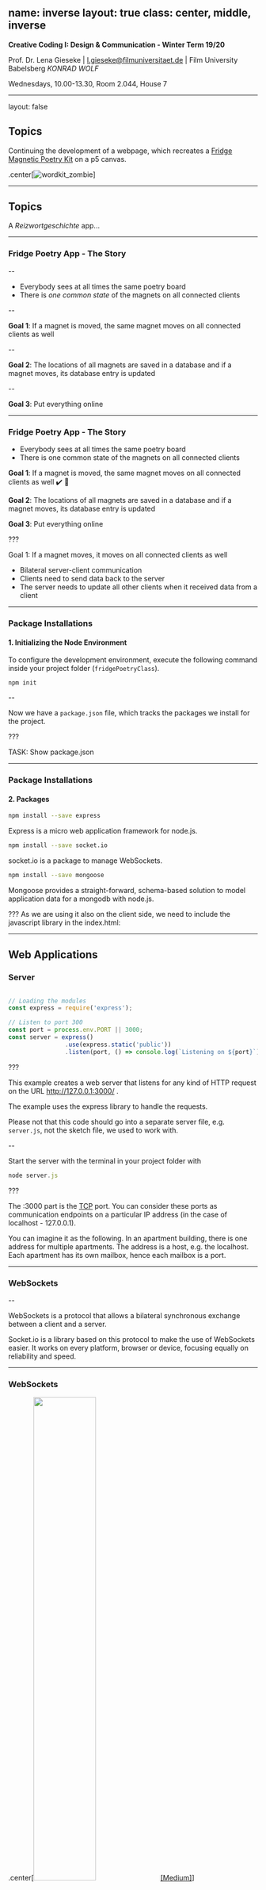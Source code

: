 name: inverse
layout: true
class: center, middle, inverse
---

**Creative Coding I: Design & Communication - Winter Term 19/20**

Prof. Dr. Lena Gieseke | l.gieseke@filmuniversitaet.de | Film University Babelsberg *KONRAD WOLF*

Wednesdays, 10.00-13.30, Room 2.044, House 7


<!-- 

h or ?: Toggle the help window
j: Jump to next slide
k: Jump to previous slide
b: Toggle blackout mode
m: Toggle mirrored mode.
c: Create a clone presentation on a new window
p: Toggle PresenterMode
f: Toggle Fullscreen
t: Reset presentation timer
<number> + <Return>: Jump to slide <number>

 -->

---
layout: false

## Topics

Continuing the development of a webpage, which recreates a [Fridge Magnetic Poetry Kit](https://magneticpoetry.com) on a p5 canvas.

.center[![wordkit_zombie](../img/09/wordkit_zombie.jpg)]

---

## Topics

A *Reizwortgeschichte* app...


---

### Fridge Poetry App - The Story

--

* Everybody sees at all times the same poetry board
* There is *one common state* of the magnets on all connected clients

--

**Goal 1**: If a magnet is moved, the same magnet moves on all connected clients as well  

--

**Goal 2**: The locations of all magnets are saved in a database and if a magnet moves, its database entry is updated  

--

**Goal 3**: Put everything online

---

### Fridge Poetry App - The Story

* Everybody sees at all times the same poetry board
* There is one common state of the magnets on all connected clients

**Goal 1**: If a magnet is moved, the same magnet moves on all connected clients as well ✔️ 🎉  
  
**Goal 2**: The locations of all magnets are saved in a database and if a magnet moves, its database entry is updated  
  
**Goal 3**: Put everything online

???

Goal 1: If a magnet moves, it moves on all connected clients as well  

* Bilateral server-client communication
* Clients need to send data back to the server
* The server needs to update all other clients when it received data from a client

---

### Package Installations

#### 1. Initializing the Node Environment

To configure the development environment, execute the following command inside your project folder (`fridgePoetryClass`).

```node
npm init
```

--

Now we have a `package.json` file, which tracks the packages we install for the project. 


???

TASK: Show package.json 

---

### Package Installations

#### 2. Packages

```bash
npm install --save express
```

Express is a micro web application framework for node.js.

```bash
npm install --save socket.io
```

socket.io is a package to manage WebSockets.

```bash
npm install --save mongoose
```

Mongoose provides a straight-forward, schema-based solution to model application data for a mongodb with node.js.

???
As we are using it also on the client side, we need to include the javascript library in the index.html:


---

## Web Applications

### Server

```js

// Loading the modules
const express = require('express');

// Listen to port 300
const port = process.env.PORT || 3000;
const server = express()
                .use(express.static('public'))
                .listen(port, () => console.log(`Listening on ${port}`));
```

???

This example creates a web server that listens for any kind of HTTP request on the URL http://127.0.0.1:3000/ .

The example uses the express library to handle the requests.

Please not that this code should go into a separate server file, e.g. `server.js`, not the sketch file, we used to work with.

--

Start the server with the terminal in your project folder with

```js
node server.js
```

???


The :3000 part is the [TCP](https://en.wikipedia.org/wiki/Transmission_Control_Protocol) port. You can consider these ports as communication endpoints on a particular IP address (in the case of localhost - 127.0.0.1). 

You can imagine it as the following. In an apartment building, there is one address for multiple apartments. The address is a host, e.g. the localhost. Each apartment has its own mailbox, hence each mailbox is a port.

---

### WebSockets

--

WebSockets is a protocol that allows a bilateral synchronous exchange between a client and a server.  

Socket.io is a library based on this protocol to make the use of WebSockets easier. It works on every platform, browser or device, focusing equally on reliability and speed.

---

### WebSockets

.center[<img src="../img/09/socket.png" style="width:50%;">  [[Medium]](https://medium.com/@noufel.gouirhate/build-a-simple-chat-app-with-node-js-and-socket-io-ea716c093088)]

In the classic web, a client requests to a server and a server responds sending it back the data.   

---

### WebSockets

With WebSockets, the server can send data to the client, but the client can too! A WebSocket is a communication pipe open in two directions.

.center[<img src="../img/09/sockets_communication.png" style="width:50%;">  [[Medium]](https://medium.com/@noufel.gouirhate/build-a-simple-chat-app-with-node-js-and-socket-io-ea716c093088)]

???

A possible scenario can look like the following.

* At a client side a change happened (magnet is moved) and
* the client sends the new position back to the server,
* which then sends the new postion to all other clients.

We have to program this behavior ourself and socket.io gives us the commands for it.

---

### WebSockets

A basic client-server communication is setup as the following.

```js
// server.js

const express = require('express');

// TODO 3a
const socketIO = require('socket.io');

const port = process.env.PORT || 3000;
const server = express()
                .use(express.static('public'))
                .listen(port, () => console.log(`Listening on ${port}`));

// TODO 3b
// Creating a new communication pipe
// based on the given server and port
const io = socketIO(server);

io.on('connection', socket => console.log('Client connected'));
```

--

The above code however only sets up the communication pipe for the server, not the client. We still need to connect the client as well.

---

### WebSockets

As the client is using the library as well, we need to dd the socket.io library to the `index.html`:

```html
<!-- index.html -->

<script src="/socket.io/socket.io.js"></script>
```

Add to the sketch file `fridgepoetry.js` as first code line a socket.io object:

```js
// fridgepoetry.js

let socket = io();
```

---

### WebSockets

#### Bilateral Communication

Send out (*emit*) a event from the client side:

```js
// fridgepoetry.js

let socket = io();
socket.emit('sayingHello');
```

--

Receive that event on the server side and react to it:

```js
// server.js

...

const io = socketIO(server);
io.on('connection', socket => 
{
    console.log('Client connected')

    socket.on('sayingHello', () => console.log('Got the hello'));
});
```

---

### WebSockets

#### Bilateral Communication

Remember that we are heavily using the arrow function notation, which is the same as defining functions and passing them as arguments:

```js
io.on('connection', socket => 
{
    console.log('Client connected')

    socket.on('sayingHello', () => console.log('Got the hello'));
});
```

```js

io.on('connection', connectionLive);

function connectionLive(socket)
{
    console.log('Client connected')

    socket.on('sayingHello', receivedHello);

    function receivedHello()
    {
        console.log('Got the hello');
    }
}

```

---

### WebSockets

#### Bilateral Communication

We could also add data to sent from the client to the server:

```js
// fridgepoetry.js

let socket = io();
let data = 'data, data, so much data...';
socket.emit('sayingHello', data);
```

```js
// server.js

...

const io = socketIO(server);
io.on('connection', socket => 
{
    console.log('Client connected')

    socket.on('sayingHello', data => console.log(`Got: ${ data }`));
});
```

[[4]](#4-source-build-a-simple-chat-app-with-nodejs-and-socketio) [[6]](#6-socketio-documentation)


<!----------------------------------------------------------------------------->
<!-------------------------------- NEW SECTION -------------------------------->
<!----------------------------------------------------------------------------->

---

## The Fridge Poetry App - Implementation

### Moved Magnet

--

The client emits a signal and sends the current magnet and its location

```js
// fridgepoetry.js

if(this.dragged)
{
    ...

    // TODO 6: 
    // 6a. Create a magnet object
    let data =
    {
        index: this.index,
        x: this.x,
        y: this.y
    }
    // 6b. and send it to the server 
    // (emit a signal) 
    socket.emit('clientMagnetMove', data);
}
```

---

## The Fridge Poetry App - Implementation

### Moved Magnet

The server receives it:

```js
// server.js

io.on('connection', socket =>
{
    ... 

    // TODO 7
    // Receive moving signal from a client
    socket.on('clientMagnetMove', (data) =>
    {
        console.log('Moved:', data);
    });

    ...
}
```

---

## The Fridge Poetry App - Implementation

### Moved Magnet

#### Broadcast to All Clients

--

Now the server should send (*broadcast*) the move to all other clients.  

The broadcast methods send the data to all clients, except the one with which the server just communicated. 

--

```js
// server.js

...

    // Receive moving signal from a client
    socket.on('clientMagnetMove', (data) =>
    {
        // Send the movement data to all
        // other clients
        // TODO 8
        socket.broadcast.emit('serverBroadcastMagnetMove', data);
    });
...
```

---

#### Broadcast to All Clients

This event needs to be received from the clients. As we created the index from the array position of the magnet, we can use the index in turn as index to access the array.

```js
// fridgepoetry.js

function setup() 
{
    ...

    // TODO 9
    // Receive signal from server that
    // a magnet moved
    socket.on('serverBroadcastMagnetMove', (data) =>
    {
        console.log('I received:', data);

        // Set the position of the magnet
        poetry.magnets[data.index].x = data.x;
        poetry.magnets[data.index].y = data.y;
    });

    ...
```

???

TASK: Show console log, and moving magnets in two browser windows

---
template:inverse

## Goal 1  ✔️  🎉


???

TASK: Everybody should see the magnet moving in different screens

---

### Fridge Poetry App

#### Goal 2: The locations of all magnets are saved in a database and if a magnet moves, its database entry is updated  

--

* A database and a connection from the server to it

--

* A representation of a magnet in the database: id, location

--

* If the magnets are not yet saved in the database, an initial saving of all magnets with random locations

--

* When a new client connects, the server sends it the current locations of all magnets and the board is drawn accordingly

--

* When a magnet is moved its database entry is updated accordingly

---
template:inverse

## Database

---

## Database

A database stores data in an organized way so that it can be searched and retrieved later.

Overall, there are two standardized database models: relational and non-relational models.

[[1]](#1-wikipedia-database)

???

TASK: What is the difference?

Relational Database

* A table is much like a spreadsheet, in that it's made up of rows and columns. All rows have the same columns, and each column contains the data itself. You can think of a tables in the same way that you would of a table in Excel.
* Popular SQL databases are MySQL, PostgreSQL and Oracle among many others.

Non-Relational Database

* Non-relational databases have grown in popularity because they were designed to overcome the limitations of relational databases in dealing with *big data* demands. 
* Think of non-relational databases more like file folders, assembling related information of all types. 
* Non-relational databases offer greater flexibility than their traditional counterparts. If your data requirements aren’t clear at the outset or if you’re dealing with massive amounts of unstructured data, you may not have the luxury of developing a relational database with clearly defined schema. 
* On of the most popular NoSQL system is MongoDB - the system we are going to use.

---

### Non-Relational Database

#### MongoDB

MongoDB is a document-oriented database with JSON-like documents in dynamic schemata instead of relational tables. [Mongoose](https://mongoosejs.com/) is a javascript package, which provides a straight-forward, schema-based solution to model your application data.  

MongoDB works with the concept of *collections* and *documents*.

##### Collection

A Collection is a group of MongoDB documents, like a folder. It is the equivalent of an relational database table. 

##### Document

A document is a set of key-value pairs of properties and functionalities and are declared in a *schema*. 

---

### Non-Relational Database

#### MongoDB

We define how to save the data in a collection with key-value pairs in a schema.

A schema for a blog post document could look as the following.

```js
let blogSchema = new mongoose.Schema(
{
    title:  String,
    author: String,
    body:   String,
    date: Date,
    hidden: Boolean,
    meta: {
        likes: Number,
        favs:  Number
    }
});

```

???

Documents have a dynamic schema. Dynamic schema means that documents in the same collection do not need to have the same set of fields or structure, and common fields in a collection's documents may hold different types of data.

TASK: Go to objects in javascript script

---

##### Mongoose

A simple example with mongoose might look as the following.

```js
const mongoose = require('mongoose');

mongoose.connect('mongodb://localhost:27017/test', {useNewUrlParser: true});


```

[[8]](#8-mongoose-documentation)

---


##### Mongoose

A simple example with mongoose might look as the following.

```js
const mongoose = require('mongoose');

mongoose.connect('mongodb://localhost:27017/test', {useNewUrlParser: true});

// Defining the data structure, schema
let catSchema = new mongoose.Schema(
{
    name: String
});


```

[[8]](#8-mongoose-documentation)


---


##### Mongoose

A simple example with mongoose might look as the following.

```js
const mongoose = require('mongoose');

mongoose.connect('mongodb://localhost:27017/test', {useNewUrlParser: true});

// Defining the data structure, schema
let catSchema = new mongoose.Schema(
{
    name: String
});

//  Defining a model with the schema
const Cat = mongoose.model('Cat', catSchema);

```

--

Models are responsible for creating and reading documents from the underlying MongoDB database.

--

The first argument is the *singular* name of the collection your model is for. Mongoose automatically looks for the plural version of your model name, in our case a `magnets` collection.

[[8]](#8-mongoose-documentation)

???

Models are fancy constructors compiled from Schema definitions. An instance of a model is called a document. Models are responsible for creating and reading documents from the underlying MongoDB database.

Models are defined using the Schema interface. The Schema allows you to define the fields stored in each document along with their validation requirements and default values. In addition, you can define static and instance helper methods to make it easier to work with your data types, and also virtual properties that you can use like any other field, but which aren't actually stored in the database (we'll discuss a bit further below).

Schemas are then "compiled" into models using the mongoose.model() method. Once you have a model you can use it to find, create, update, and delete objects of the given type.

Note: Each model maps to a collection of documents in the MongoDB database. The documents will contain the fields/schema types defined in the model Schema.

https://developer.mozilla.org/en-US/docs/Learn/Server-side/Express_Nodejs/mongoose



---


##### Mongoose

A simple example with mongoose might look as the following.

```js
const mongoose = require('mongoose');

mongoose.connect('mongodb://localhost:27017/test', {useNewUrlParser: true});

// Defining the data structure, schema
let catSchema = new mongoose.Schema(
{
    name: String
});

//  Defining a model with the schema
const Cat = mongoose.model('Cat', catSchema);

// Creating a new instance of that schema
const kitty = new Cat({ name: 'Zildjian' });

```

[[8]](#8-mongoose-documentation)

---

##### Mongoose

A simple example with mongoose might look as the following.

```js
const mongoose = require('mongoose');

mongoose.connect('mongodb://localhost:27017/test', {useNewUrlParser: true});

// Defining the data structure, schema
let catSchema = new mongoose.Schema(
{
    name: String
});

//  Defining a model with the schema
const Cat = mongoose.model('Cat', catSchema);

// Creating a new instance of that schema
const kitty = new Cat({ name: 'Zildjian' });

// Saving the instance to the database
kitty.save();
```


---

##### Mongoose

Some query examples:

--

```js
// Find a specific entry:
Cat.find((err, dataDb) => {
    ...
};
```

--

```js
// Find all entries based on the condition name: 'fluffy'
Cat.find({ name: 'fluff' }, (err, dataDb) => {
    ...
};
```

--

```js
// Find one entry with that condition
Cat.findOne({ name: 'fluff' }, (err, dataDb) => {
    ...
};
```

[[8]](#8-mongoose-documentation)

---

### Non-Relational Database

#### MongoDB

#### mLab

In order to access the data of a MongoDB online, we need a service that hosts our database. For this we are going to use mLab.

[mLab](https://mlab.com) provides databases as a service for MongoDB. They are a commercial service but have certain capabilities for free. These are sufficient for our purposes.

[[7]](#7-tutorialspoint-mongodb-tutorial) [[8]](#8-mongoose-documentation)

???

Databases and database systems are an ongoing development and research topic in Computer Science. If you study Computer Science you most likely have at least one lecture solely dedicated to databases.

We will not get into databases but we just use one in it simplest and most straight-forward implementation. However, databases are actually a fascinating topic and if you are ever needing a more sophisticated setup I encourage you to investigate the topic further.

---

### Connect to the Database

Add the following code at the beginning of your server file in order to connect to your mongoDB Atlas collection.

```js
// server.js
...
// TODO 10a
const mongoose = require('mongoose');

// DATABASE 
// TODO 10b
const dbUrl = `mongodb+srv://<user>:<password>
                @cluster0-hgrys.mongodb.net/
                <collection>?retryWrites=true&w=majority`;

// Connecting
mongoose.connect(dbUrl,
                {useNewUrlParser: true, useUnifiedTopology: true},
                (err) =>
{
    if (err) return console.log('Error:', err);
    else console.log('Connected to:', dbUrl);
});
```

---

### The Schema of the Magnets

--

We identify a magnet with its index and save the location of the magnet.

--

```js
// server.js

// TODO 11
let MagnetSchema = new mongoose.Schema(
{
    index: Number,
    x: Number,
    y: Number,
});

let Magnet = mongoose.model('magnet', MagnetSchema);
```



[[10]](#10-mongoose-documentation-models)

---

## The Fridge Poetry App - Implementation

To work with the database with the magnets we need to consider two scenarios:

???

TASK: Which ones?

--

1. The website is called for the first time and there are no magnets saved yet in the database (this happens only once)

--

2. The magnet exists in the database

---

### Initialization of the Magnets

We create a new communication exchange, which either

* initializes the database when a client is connected and ready or
* sends the current position of all magnets to the newly connected client.

---

Check if the client is done with its setup:

```js
// fridgepoetry.js

function setup()
{
    ...

    // TODO 12
    socket.emit('clientSetupReady');
}
```

---

Then, the general logic for this differentiating wether the database needs to be initialized looks as follows.

```js
// server.js

io.on('connection', socket =>
{

...

    // TODO 13
    socket.on('clientSetupReady', () =>
    {
        console.log('Client ready');
















    });
...

```

---

Then, the general logic for this differentiating wether the database needs to be initialized looks as follows.

```js
// server.js

io.on('connection', socket =>
{

...

    // TODO 13
    socket.on('clientSetupReady', () =>
    {
        console.log('Client ready');

        // Get all data from the Magnet model collection
        Magnet.find((err, dataDb) =>
        {











        });
    });
...

```
---

Then, the general logic for this differentiating wether the database needs to be initialized looks as follows.

```js
// server.js

io.on('connection', socket =>
{

...

    // TODO 13
    socket.on('clientSetupReady', () =>
    {
        console.log('Client ready');

        // Get all data from the Magnet model collection
        Magnet.find((err, dataDb) =>
        {


            if(dataDb.length == 0)
            {


            }
            else
            {


            }
        });
    });
...

```

---

Then, the general logic for this differentiating wether the database needs to be initialized looks as follows.

```js
// server.js

io.on('connection', socket =>
{

...

    // TODO 13
    socket.on('clientSetupReady', () =>
    {
        console.log('Client ready');

        // Get all data from the Magnet model collection
        Magnet.find((err, dataDb) =>
        {
            if (err) return console.error(err);

            if(dataDb.length == 0)
            {
                console.log('Init Database');
                //...
            }
            else
            {
                console.log('Init Client');
                //...
            }
        });
    });
...

```

???


---

#### Initialization of the Database

If there is no data in the database yet, we want to save the current random state of the client.

--

```js
// server.js

// TODO 14
console.log('Init Database');
socket.emit('serverAsksForMagnetData');
```

---

#### Initialization of the Database

```js
// fridgepoetry.js

function setup() 
{
    ...

    // TODO 15
    socket.on('serverAsksForMagnetData', () =>
    {
        console.log('Sending all magnet data');
        ...
    });
}
```

---

#### Initialization of the Database

```js
// fridgepoetry.js

function setup() 
{
    ...

    // TODO 15
    socket.on('serverAsksForMagnetData', () =>
    {
        console.log('Sending all magnet data');

        for (let i = 0; i < poetry.magnets.length; i++)
        {
            let data =
            {
                index: poetry.magnets[i].index,
                x: poetry.magnets[i].x,
                y: poetry.magnets[i].y
            }
            ...
        }
    });
}
```

---

#### Initialization of the Database

```js
// fridgepoetry.js

function setup() 
{
    ...

    // TODO 15
    socket.on('serverAsksForMagnetData', () =>
    {
        console.log('Sending all magnet data');

        for (let i = 0; i < poetry.magnets.length; i++)
        {
            let data =
            {
                index: poetry.magnets[i].index,
                x: poetry.magnets[i].x,
                y: poetry.magnets[i].y
            }
            // Make use of the already existing pipe
            socket.emit('clientMagnetMove', data);
        }
    });
}
```


---

#### Initialization of the Database

Now let's update the `clientMagnetMove` function for either an empty database or for updating a specific magnet data entry.


---

#### Initialization OR Updating of the Database


```js
// server.js

    // Receive moving signal from a client
    socket.on('clientMagnetMove', (data) =>
    {
        ...

        // TODO 16
        // Update the position in the database
        // Find the magnet by its index
        Magnet.findOne({index:Number(data.index)},
                        (err, dataDb) =>
        {
            if (err) return console.error(err);

            ...
        });
    });
```

---

#### Initialization OR Updating of the Database


```js
// server.js

    // Receive moving signal from a client
    socket.on('clientMagnetMove', (data) =>
    {
        ...

        // TODO 16
        // Update the position in the database
        // Find the magnet by its index
        Magnet.findOne({index:Number(data.index)},
                        (err, dataDb) =>
        {
            if (err) return console.error(err);

            if(dataDb !== null) // update
            {
                dataDb.x = data.x;
                dataDb.y = data.y;
                dataDb.save();
            }
            ...
        });
    });
```

---

```js
// server.js

    // Receive moving signal from a client
    socket.on('clientMagnetMove', (data) =>
    {
        ...

        // TODO 16
        // Update the position in the database
        // Find the magnet by its index
        Magnet.findOne({index:Number(data.index)},
                        (err, dataDb) =>
        {
            if (err) return console.error(err);

            if(dataDb !== null) // update
            {
                dataDb.x = data.x;
                dataDb.y = data.y;
                dataDb.save();
            }
            else // initialize
            {
                let tmpMagnet = new Magnet(data);
                tmpMagnet.save((err, element) =>
                {
                    if (err) return console.error(err);
                    console.log('New element saved', element);
                });
            }
        });
    });
```

---

#### Initialization of a Client

For the scenario that the magnets already exist in the databse, we want to sent position of all magnets saved in the database to a newly connected client.

```js
// server.js
...

    // TODO 17
    console.log('Init Client');
    socket.emit('serverSendsDbData', dataDb);
...
```

---

#### Initialization of a Client

```js
// fridgepoetry.js

function setup() 
{
    ...

    // TODO 18
    // Receive signal from server that
    // it sending all magnet data
    // from the database
    socket.on('serverSendsDbData', (data) =>
    {
        ...
    });
```

---

#### Initialization of a Client

```js
// fridgepoetry.js

function setup() 
{
    ...

    // TODO 18
    // Receive signal from server that
    // it sending all magnet data
    // from the database
    socket.on('serverSendsDbData', (data) =>
    {
        for (let i = 0; i < data.length; i++) 
        {
            ...
        }
    });
```

---

#### Initialization of a Client

```js
// fridgepoetry.js

function setup() 
{
    ...

    // TODO 18
    // Receive signal from server that
    // it sending all magnet data
    // from the database
    socket.on('serverSendsDbData', (data) =>
    {
        for (let i = 0; i < data.length; i++) 
        {
            // We can't be sure that data array from the
            // database has the same order as the magnets
            // array. We need to identify each element
            // by its index.
            let index = fridge.magnets.findIndex(obj => 
            {
                return obj.index === data[i].index
            });

            fridge.magnets[index].index = data[i].index;
            fridge.magnets[index].x = data[i].x;
            fridge.magnets[index].y = data[i].y;
        }
    });
```

???

Javascript array findIndex() is an inbuilt function that returns an index of the first item in an array that satisfies the provided callback function. Otherwise, it returns -1, indicating no element passed the test.  The findIndex() method executes a function once for each item present in an array.

---
template:inverse

## Goal 2 ✔️ 🎉

???

https://www.ted.com/talks/simone_giertz_why_you_should_make_useless_things
https://www.youtube.com/channel/UC3KEoMzNz8eYnwBC34RaKCQ/videos
https://www.youtube.com/watch?v=ab47XHidvwQ&t=259s
https://www.ted.com/talks/lucy_cooke_sloths_the_strange_life_of_the_world_s_slowest_mammal


---

## Online Deployment

To discuss all the options and requirements for hosting a website professionally is out of scope of this class. 

We will simply use the free *hobby* hosting option of the [Heroku](https://www.heroku.com/what) platform.

---

### Heroku

Heroku is a cloud platform as a service supporting several programming languages including Java, Node.js, Scala, Clojure, Python, PHP, and Go.  

For this reason, Heroku is said to be a *polyglot* platform as it lets the developer build, run and scale applications in a similar manner across all the languages.

--

Heroku works nicely with Git - you can deploy web applications by pushing your code to a Heroku/git repo.

---

### Heroku

#### [Setup](https://devcenter.heroku.com/articles/getting-started-with-nodejs#set-up)

**Sign up on the [Heroku site](https://www.heroku.com/).**

---

### Heroku

#### [Setup](https://devcenter.heroku.com/articles/getting-started-with-nodejs#set-up)

Once you have created a user login, you need to configure you system once to work with Heroku correctly.

--

* Have git installed and setup (which all of you already have)

--

* Download the [Installer](https://devcenter.heroku.com/articles/getting-started-with-nodejs#set-up) for Heroku with Node.js

???

Mac folks: think about using [Homebrew](https://brew.sh/), which I have mentioned in the Setup Chapter already

--

* Execute in the terminal / command line `heroku login`

--

    * This command opens your web browser to the Heroku login page. If your browser is already logged in to Heroku, simply click the Log in button displayed on the page.
    * This authentication is required for the heroku and git commands to work correctly.


---

### Heroku

#### Deployment

There are two steps for deploying an app with heroku:

--

1. Initialize and commit its local git repository

--

2. Initialize and commit its online heroku repository


---

### Heroku

##### Git

* Navigate with the terminal into your `fridgePoetryClass` folder  
    (REMEMBER THAT YOU CAN NOT BE INSIDE AN GIT ENVIRONMENT ALREADY)

* `git init`
* `git add .`
    * If you are sure that the folder is clean and you want to commit all files!  
  
* `git commit -m "Initial Commit"`


---

### Heroku

##### Heroku

* Create a heroku app with: `heroku create` or `heroku create <your_name>`

--
    * `heroku create` will give your app a random default name
    * If you want to define the name yourself consider that <your_name> must start with a letter, end with a letter or digit and can only contain lowercase

--

* Now you can deploy your code with: `git push heroku master`

--

* `heroku open` opens the app, which can be found under the url `https:/<your_name>.herokuapp.com/`

In the heroku world, e.g. on its dashboard, an app is called *dyno*. 

---

### Heroku

#### Workflow

--

If you made changes to the code and you want to update the online heroku app

1. `add` and `commit` to update the git repository of the app
2. `git push heroku master` to update the heroku online repository of the app

--

Please note that for the free hobby deployment of the app, the app falls asleep after 30min of inactivity and waking it up again (loading its webpage) might take a moment (usually less than a minute).


---
template:inverse

## Goal 3 ✔️  🎉

---
template:inverse

## The Fridge Poetry App ✔️  👏🏻  👏🏻  👏🏻 

???

https://www.ted.com/talks/simone_giertz_why_you_should_make_useless_things
https://www.youtube.com/channel/UC3KEoMzNz8eYnwBC34RaKCQ/videos
https://www.youtube.com/watch?v=ab47XHidvwQ&t=259s
https://www.ted.com/talks/lucy_cooke_sloths_the_strange_life_of_the_world_s_slowest_mammal





---
template:inverse

## The Story Telling App

---

## The Story Telling App

### Why?

???

TASK: What are we missing?

--

So far we only used *one* page. 

???
and still relied on p5

--

Now we want to 

--

* have multiple, nested pages, and

--

* use modern and pure javascript.

---

## The Story Telling App

The app will be an implementation of a *Reizwortgeschichte*.

--

This means that a user is given three words, which then must be used in a story.

???

TASK: Show App

---

## The Story Telling App

The app needs to

--

* Save a variety of words (*Reizwörter*) in a database
    * Give the option to enter new words

--

* Show three randomly chosen words from the database

--

* Give the option to enter and save a story (text) 

--

* Show a randomly chosen story from the database

---

## The Story Telling App

The app has three main pages:

--

1. The startpage (also called landing page), which shows a story and the words the story is using.

--

2. A page to add a story based on three randomly chosen words.

--

3. A page to add a new word to the database.

--

We save in a mongo database

* the words, and
* the stories.


---

## The Story Telling App

### Implementation

For the implementation we will make further use of the Express Web Framework and its functionalities.

--

The underlying logic of the steps is in different frameworks (such as Python's Django) more or less the same.

???

First, I am going to explain all the theory and then we apply it for the story telling app.

---

## The Story Telling App

### Implementation

Express provides methods to 

???

Remember:
Skript: In a traditional data-driven website, a web application waits for HTTP requests from the web browser (or other client). When a request is received the application works out what action is needed based on the URL pattern and possibly associated information contained in POST data or GET data. Depending on what is required it may then read or write information from a database or perform other tasks required to satisfy the request. The application will then return a response to the web browser, often dynamically creating an HTML page for the browser to display by inserting the retrieved data into placeholders in an HTML template.  
https://developer.mozilla.org/en-US/docs/Learn/Server-side/Express_Nodejs/Introduction

--

* how to process the different HTTP request methods, which are called *verbs* (GET, POST, SET, etc.)

--

* use *URL patterns*, which are called *routes*
    * `localhost:5000/stories/add`
    * `localhost:5000/stories/all`

--

* use *templates* to render html pages, which are called *views*


???

Skript: Express provides methods to specify what function is called for a particular HTTP verb (GET, POST, SET, etc.) and URL pattern ("Route"), and methods to specify what template ("view") engine is used, where template files are located, and what template to use to render a response. You can use Express middleware to add support for cookies, sessions, and users, getting POST/GET parameters, etc. You can use any database mechanism supported by Node (Express does not define any database-related behaviour).  
https://developer.mozilla.org/en-US/docs/Learn/Server-side/Express_Nodejs/Introduction

---
template:inverse

## HTTP Request Methods

---

## The Story Telling App

### HTTP request methods

Request methods indicate which action should be performed for a given client request. 

???

Skript: HTTP defines a set of request methods to indicate the desired action to be performed for a given resource. Although they can also be nouns, these request methods are sometimes referred as HTTP verbs.  
https://developer.mozilla.org/de/docs/Web/HTTP/Methods

--

The most important methods are

* `GET`
    * Used to request data from a specified resource, it always should only *retrieve* data.

--

* `POST`
    * Used to send data to a server to create/update a resource.

???

TASK: What is the difference to WebSockets?  

WebSockets enable the server and client to send messages to each other at any time, after a connection is established, without an explicit request by one or the other. This is in contrast to HTTP, which is traditionally associated with the challenge-response principle — where to get data one has to explicitly request it. In more technical terms, WebSockets enable a full-duplex connection between the client and the server.  

https://blog.stanko.io/do-you-really-need-websockets-343aed40aa9b

Information exchange mode of WebSocket is bidirectional. Means, server can push information to the client (which does not allow direct HTTP). HTTP communication can only be initiated by a client (is this true?)


---

### HTTP request methods

#### GET

```js
//app_example01.js

let express = require('express');
let app = express();

// A route definition
app.get('/', (req, res) => res.send('Hello World!'));

// Have the app listen to port 5000
const port = process.env.PORT || 5000;
app.listen(port, () => console.log(`Listening on ${port}`));
```

--

The `app.get()` method specifies a callback function that will be invoked whenever there is an HTTP GET request with a path `('/')` relative to the site root. 

--

The callback function always takes a request and a response object as arguments.

--

[`send()`](https://expressjs.com/en/4x/api.html#res.send) simply returns the string "Hello World!".

???

* An express object is typically called app

https://developer.mozilla.org/en-US/docs/Learn/Server-side/Express_Nodejs/Introduction


---
template:inverse

## Routes

---

## The Story Telling App

### Routes

Routes allow you to match particular patterns of characters in a URL to different functionalities, called *route handlers*.

```js
//app_example02.js

let express = require('express');
let app = express();

// A route definition
app.get('/', (req, res) => res.send('My Landing Page'));
app.get('/about', (req, res) => res.send('My About Page'));

// Have the app listen to port 5000
const port = process.env.PORT || 5000;
app.listen(port, () => console.log(`Listening on ${port}`));
```


---

## The Story Telling App

### Routes

Routes are typically defined in a separate file for each main route (the prefix of that route).

--

For example, we might have 

* `localhost:5000/stories` (the main route)
* `localhost:5000/stories/add` (sub-route)
* `localhost:5000/stories/all` (sub-route)

These routes we collect in a file `stories.js` in a `routes` folder.

---

## The Story Telling App

### Routes

```
.
├── app.js
└── routes
    └── stories.js

```

--

All routes we define in `routes/stories.js` will be in regard to an url with the filename, meaning `localhost:5000/stories`:

* `/`
    * (the stories main route)
    * Refers to `localhost:5000/stories`
* `/add`
    * (sub-route)
    * Refers to `localhost:5000/stories/add`
* `/all`
    * (sub-route)
    * Refers to `localhost:5000/stories/all`

---

## The Story Telling App

### Routes

#### Modules

Whenever we create separate files in JavaScript, these separate files are *modules*, with the name of the file. In this case we are create the module `stories`. We have to use certain functionalities to work with modules such as using `require()`.

--

For a module when have to specify what should be accessible, when requiring that module. We do so with exporting it, which is usually an object.

```js
module.exports = 'what ever it is we want to export';
```

---

## The Story Telling App

### Routes

```js
//stories.js

let express = require('express');
let router = express.Router();

// All routes under /stories
router.get('/', (req, res) => res.send('Stories Page'));
router.get('/all', (req, res) => res.send('All Stories Page'));
router.get('/add', (req, res) => res.send('Add Stories Page'));

// Defining what should be accessible when
// requiring the module
module.exports = router;
```

For creating routes, we often use the `express.Router` object directly (instead of importing the whole module).

---

## The Story Telling App

### Routes

Now that we have created a separate route file, we still need to use it in our main `app`.

```js
//app_example03.js

let express = require('express');
let app = express();

// Direct route definitions
app.get('/', (req, res) => res.send('My Landing Page'));
app.get('/about', (req, res) => res.send('My About Page'));

// Route modules
app.use('/stories', require('./routes/stories'));

// Have the app listen to port 5000
const port = process.env.PORT || 5000;
app.listen(port, () => console.log(`Listening on ${port}`));
```


---

### HTTP request methods

#### POST

--

We need some data generation, e.g. with a html form:

```html
<form action="/stories/add" method="POST">
    <textarea rows="10" cols="60" name="story" id="story" placeholder="Tell us your story..."></textarea>

    <input type="submit" value="Add">

</form>
```

Upon `submit` the form data is sent to `/stories/add` via `POST`. We need to define a route for that.

---

### HTTP request methods

#### POST

```js
//stories.js

router.post('/add', (req, res) => {

    let story = req.body.story;

    ...
});
```

---

### HTTP request methods

#### POST

```js
//stories.js

router.post('/add', (req, res) => {

    let story = req.body.story;

    let tmp = new Story({ story });

    tmp.save((err, element) => {

        if (err) return console.error(err);

        console.log('New element saved', element);
    });

    res.redirect('/stories/add');
});
```

--

For `let story = req.body.story;` to work we must add the bodyParser module to the app:

```js
//app.js
app.use(bodyParser.urlencoded({ extended: false }));
```

???

Example coming later once we know how to build html pages


---
template:inverse

## Views

---

## The Story Telling App

### Views

For rendering html site (*views*) we can use *template engines* or also called *view engines*. 

--

Templates allow you to specify the *structure* of an output document in a template, using *placeholders for data* that will be filled in when a page is generated. 

--

In our context, we use templates to create HTML, but template can also create other types of documents. 


---

## The Story Telling App

### Views

Express has support for a [number of template engines](https://github.com/expressjs/express/wiki#template-engines).

--

One of the most popular ones is [pug](https://pugjs.org/api/getting-started.html). Pug is very powerful but also fairly complex.
![pug](https://camo.githubusercontent.com/a43de8ca816e78b1c2666f7696f449b2eeddbeca/68747470733a2f2f63646e2e7261776769742e636f6d2f7075676a732f7075672d6c6f676f2f656563343336636565386664396431373236643738333963626539396431663639343639326330632f5356472f7075672d66696e616c2d6c6f676f2d5f2d636f6c6f75722d3132382e737667)


???

Skript: Template engines (referred to as "view engines" by Express) allow you to specify the structure of an output document in a template, using placeholders for data that will be filled in when a page is generated. Templates are often used to create HTML, but can also create other types of documents. Express has support for a number of template engines, and there is a useful comparison of the more popular engines here: Comparing JavaScript Templating Engines: Jade, Mustache, Dust and More.  
https://developer.mozilla.org/en-US/docs/Learn/Server-side/Express_Nodejs/Introduction

---

## The Story Telling App

### Views

Express has support for a [number of template engines](https://github.com/expressjs/express/wiki#template-engines).  

One of the most popular ones is [pug](https://pugjs.org/api/getting-started.html). Pug is very powerful but also fairly complex.  

We are going to use [express-handlebars](), 

--

> A Handlebars view engine for Express which doesn't suck.

--

which I find a good balance between functionality and complexity.

---

## The Story Telling App

### Views

To use the handlebars template engine we add to app.js:

```js
//app_example04.js
...

let exphbs  = require('express-handlebars');

...

// Set the template engine
app.engine('handlebars', exphbs());
app.set('view engine', 'handlebars');

app.get('/', (req, res) => res.render('index');

...
```


---

## The Story Telling App

### Views

```js
//app_example04.js

let express = require('express');
let exphbs  = require('express-handlebars');

let app = express();

// Set the template engine
app.engine('handlebars', exphbs());
app.set('view engine', 'handlebars');

// Direct route definitions
app.get('/', (req, res) => res.render('index'));
app.get('/about', (req, res) => res.send('My About Page'));

// Route modules
app.use('/stories', require('./routes/stories'));

// Have the app listen to port 5000
const port = process.env.PORT || 5000;
app.listen(port, () => console.log(`Listening on ${port}`));
```

---

## The Story Telling App

### Views

Now, we need to work with the following project structure:

```
.
├── app.js
└── routes
    └── stories.js
└── views
    ├── index.handlebars
    └── layouts
        └── main.handlebars

```

--

With

--

* `views/layouts/main.handlebars` as HTML wrapper page

--

* `views/index.handlebars` as HTML content for the landing page

---

## The Story Telling App

### Views

#### `views/layouts/main.handlebars`

The main layout is the HTML page wrapper, which can be reused for the different views of the app. `{{{body}}}` is used as a placeholder for where the content of a view will be rendered.

```html
{{!-- views/layouts/main.handlebars --}}
<!DOCTYPE html>
<html>
<head>
    <meta charset="UTF-8">
    <title>Example App</title>
</head>
<body>

    {{{body}}}

</body>
</html>
```

---

## The Story Telling App

### Views

#### `views/index.handlebars`

The content for the app's index view which will be rendered into the main layout's {{{body}}}.

```html
{{!-- views/index.handlebars --}}

<h1>My Landing Page</h1>

```

---

## The Story Telling App

### Views

With template engines we can use placeholders (like variables) in the template, which only upon rendering will be filled with actual data send with the request.

--

```js
//app.js

app.get('/', (req, res) => res.render('index', { title: 'About dogs', message: 'Dogs rock!' }));
```

```html
{{!-- views/index.handlebars --}}

<h1>{{title}}</h1>

<p>{{message}}</p>

```

---

## The Story Telling App

### Views

Now we can add the html form to a view and have a look at the POST example again.


---

## The Story Telling App

The usage of view is also related to the [Model-View-Controller](https://developer.mozilla.org/en-US/docs/Glossary/MVC) program architecture.

--

The three parts of the MVC software-design pattern can be described as follows:

1. Model: defines what data the app should contain.
2. View: defines how the app's data should be displayed.
3. Controller: contains logic that updates the model and/or view in response to input from the users of the app.

---

## The Story Telling App

The MVC model when working with express, routes and views would implement:

--

* *Routes* to forward the supported requests (and any information encoded in request URLs) to the appropriate controller functions.

???

Routes map a URL to a controller, which is the action. 

--

* *Controller* functions to get the requested data from the models, create an HTML page displaying the data, and return it to the user to view in the browser.

--

* *Views* (templates) used by the controllers to render the data.

---

## The Story Telling App

![mvc_express](/img/09/mvc_express.png)[[MDN Express Tutorial]](https://developer.mozilla.org/en-US/docs/Learn/Server-side/Express_Nodejs/routes)

---

## The Story Telling App

When working with Express however, we usually do not create separate controller files but only work with the routes.

--

This is possible as Express makes no assumptions in terms of structure or what components you use, as it is *unopinionated*.


Routes, views, static files, and other application-specific logic can live in any number of files with any directory structure.

---

## The Story Telling App

There is for example the option to use the [Express Application Generator](https://expressjs.com/en/starter/generator.html), which creates a modular app skeleton for you like the following:

```
.
├── app.js
├── bin
│   └── www
├── package.json
├── public
│   ├── images
│   ├── javascripts
│   └── stylesheets
│       └── style.css
├── routes
│   ├── index.js
│   └── users.js
└── views
    ├── error.pug
    ├── index.pug
    └── layout.pug

```

Be aware that these files are filled with all kinds of base code and rather cluttered (I usually don't use it).

---

## The Story Telling App

### Models

To separate models for database collections is strongly advised however.

--

You should create one models file in a `/models` folder for each mongoose model, e.g.

--

`models/Story.js`  
(by convention written with a capital letter)  

--

```
.
├── app.js
└── models
    └── Story.js
└── routes
    └── stories.js
└── views
    ├── index.handlebars
    └── layouts
        └── main.handlebars

```


---

## The Story Telling App

### Models

```js
let mongoose = require('mongoose');

let Schema = mongoose.Schema;

let StorySchema = new Schema({
    story: {type: String, required: true},
});

// Export model
module.exports = mongoose.model('Story', StorySchema);
```

---

## The Story Telling App

### Models

Then you can work with that model e.g. in a route file `word.js` with

```js
...

const Word = require('../models/Story');

router.get('/', (req, res) => {

    Story.find((err, dataDb) => {

        if (err) return console.error(err);

        res.render('words', { stories: dataDb });
    });
});
```

---
template:inverse

## Now we know all the theory for the story telling app.

# 🤯

